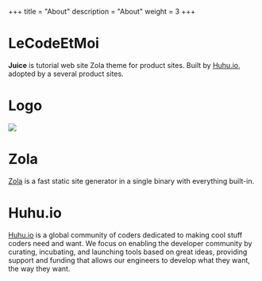 +++
title = "About"
description = "About"
weight = 3
+++

# LeCodeEtMoi

**Juice** is tutorial web site Zola theme for product sites.
Built by [Huhu.io](https://huhu.io), adopted by a several product sites.

# Logo

![](/juice.svg)

# Zola

[Zola](https://www.getzola.org) is a fast static site generator in a single binary with everything built-in.


# Huhu.io

[Huhu.io](https://huhu.io) is a global community of coders dedicated to making cool stuff coders need and want. 
We focus on enabling the developer community by curating, incubating, and launching tools based on great ideas, 
providing support and funding that allows our engineers to develop what they want, the way they want. 
